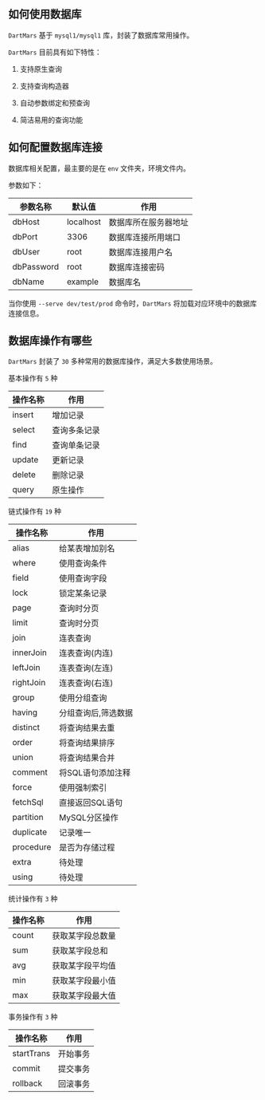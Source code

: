 ## 如何使用数据库

`DartMars` 基于 `mysql1/mysql1` 库，封装了数据库常用操作。

`DartMars` 目前具有如下特性：

1. 支持原生查询

2. 支持查询构造器

2. 自动参数绑定和预查询

3. 简洁易用的查询功能

## 如何配置数据库连接

数据库相关配置，最主要的是在 `env` 文件夹，环境文件内。

参数如下：

| 参数名称      | 默认值        | 作用                |
| -------------|---------------| -------------------| 
| dbHost       | localhost     | 数据库所在服务器地址 |
| dbPort       | 3306          | 数据库连接所用端口   |
| dbUser       | root          | 数据库连接用户名     |
| dbPassword   | root          | 数据库连接密码       |
| dbName       | example       | 数据库名            |

当你使用 `--serve dev/test/prod` 命令时，`DartMars` 将加载对应环境中的数据库连接信息。

## 数据库操作有哪些

`DartMars` 封装了 `30` 多种常用的数据库操作，满足大多数使用场景。

基本操作有 `5` 种

| 操作名称      | 作用          |
| -------------|---------------| 
| insert       | 增加记录       |
| select       | 查询多条记录   |
| find         | 查询单条记录   |
| update       | 更新记录       |
| delete       | 删除记录       |
| query        | 原生操作       |

链式操作有 `19` 种

| 操作名称      | 作用              |
| -------------|-------------------| 
| alias        | 给某表增加别名     |
| where        | 使用查询条件       |
| field        | 使用查询字段       |
| lock         | 锁定某条记录       |
| page         | 查询时分页         |
| limit        | 查询时分页         |
| join         | 连表查询           |
| innerJoin    | 连表查询(内连)     |
| leftJoin     | 连表查询(左连)     |
| rightJoin    | 连表查询(右连)     |
| group        | 使用分组查询       |
| having       | 分组查询后,筛选数据|
| distinct     | 将查询结果去重     |
| order        | 将查询结果排序     |
| union        | 将查询结果合并     |
| comment      | 将SQL语句添加注释  |
| force        | 使用强制索引       |
| fetchSql     | 直接返回SQL语句    |
| partition    | MySQL分区操作      |
| duplicate    | 记录唯一           |
| procedure    | 是否为存储过程     |
| extra        |    待处理         |
| using        |    待处理         |

统计操作有 `3` 种

| 操作名称      | 作用              |
| -------------|-------------------| 
| count        | 获取某字段总数量   |
| sum          | 获取某字段总和     |
| avg          | 获取某字段平均值   |
| min          | 获取某字段最小值   |
| max          | 获取某字段最大值   |

事务操作有 `3` 种

| 操作名称      | 作用          |
| -------------|---------------| 
| startTrans   | 开始事务       |
| commit       | 提交事务       |
| rollback     | 回滚事务       |
 

